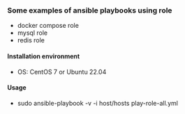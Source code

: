 ### Some examples of ansible playbooks using role
- docker compose role
- mysql role
- redis role

#### Installation environment
- OS: CentOS 7 or Ubuntu 22.04

#### Usage
- sudo ansible-playbook -v -i host/hosts play-role-all.yml